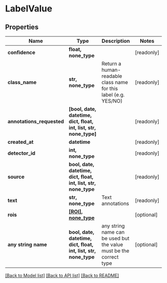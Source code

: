 # LabelValue


## Properties
Name | Type | Description | Notes
------------ | ------------- | ------------- | -------------
**confidence** | **float, none_type** |  | [readonly] 
**class_name** | **str, none_type** | Return a human-readable class name for this label (e.g. YES/NO) | [readonly] 
**annotations_requested** | **[bool, date, datetime, dict, float, int, list, str, none_type]** |  | [readonly] 
**created_at** | **datetime** |  | [readonly] 
**detector_id** | **int, none_type** |  | [readonly] 
**source** | **bool, date, datetime, dict, float, int, list, str, none_type** |  | [readonly] 
**text** | **str, none_type** | Text annotations | [readonly] 
**rois** | [**[ROI], none_type**](ROI.md) |  | [optional] 
**any string name** | **bool, date, datetime, dict, float, int, list, str, none_type** | any string name can be used but the value must be the correct type | [optional]

[[Back to Model list]](../README.md#documentation-for-models) [[Back to API list]](../README.md#documentation-for-api-endpoints) [[Back to README]](../README.md)


